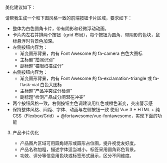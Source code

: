 美化建议如下：

请帮我生成一个和下图风格一致的前端按钮卡片区域，要求如下：

- 整体为白色圆角卡片，带有阴影和轻微浮动动画。
- 卡片内左右并排两个按钮（grid 布局），每个按钮为圆角、带阴影的色块，鼠标悬浮时背景色加深。
- 左侧按钮内容为：
  - 渐变圆形背景，内有 Font Awesome 的 fa-camera 白色大图标
  - 主标题“拍照识别”
  - 副标题“猫眼扫描成分”
- 右侧按钮内容为：
  - 渐变圆形背景，内有 Font Awesome 的 fa-exclamation-triangle 或 fa-flask-vial 白色大图标
  - 主标题“产品冲突成分检测”
  - 副标题“检测产品成分间潜在冲突”
- 两个按钮风格一致，右侧按钮主色调建议用红色或橙色渐变，突出警示感
- 保持整体风格、间距、字体、动画与左侧按钮一致
使用 Vue 3 + HTML + 纯 CSS（Flexbox/Grid）+ @fortawesome/vue-fontawesome，实现下面的功能


3. 产品卡片优化
   
   - 产品图片区域可用圆角矩形或圆形占位图，提升视觉友好度。
   - 产品名称加粗，描述字体适当减小，标签采用圆角彩色背景。
   - 功效、评分等信息用色块或标签形式展示，区分不同维度。

